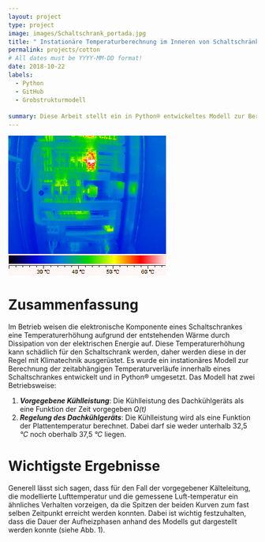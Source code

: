 ```yaml
---
layout: project
type: project
image: images/Schaltschrank_portada.jpg
title: " Instationäre Temperaturberechnung im Inneren von Schaltschränken" 
permalink: projects/cotton
# All dates must be YYYY-MM-DD format!
date: 2018-10-22
labels:
  - Python
  - GitHub
  - Grobstrukturmodell

summary: Diese Arbeit stellt ein in Python® entwickeltes Modell zur Berechnung der transienten Temperaturverläufe innerhalb eines Schaltschrankes dar.
---
```


<img class="ui image" src="../images/Schaltschrank.png">

# Zusammenfassung

Im Betrieb weisen die elektronische Komponente eines Schaltschrankes eine Temperaturerhöhung aufgrund der entstehenden Wärme durch Dissipation von der elektrischen Energie auf. Diese Temperaturerhöhung kann schädlich für den Schaltschrank werden, daher werden diese in der Regel mit Klimatechnik ausgerüstet. Es wurde ein instationäres Modell zur Berechnung der zeitabhängigen Temperaturverläufe innerhalb eines Schaltschrankes entwickelt und in Python® umgesetzt. Das Modell hat zwei Betriebsweise:
1) **_Vorgegebene Kühlleistung_**: Die Kühlleistung des Dachkühlgeräts als eine Funktion der Zeit vorgegeben _Q(t)_
2) **_Regelung des Dachkühlgeräts_**: Die Kühlleistung wird als eine Funktion der Plattentemperatur berechnet. Dabei darf sie weder unterhalb 32,5 _°C_ noch oberhalb 37,5 _°C_ liegen.

# Wichtigste Ergebnisse

Generell lässt sich sagen, dass für den Fall der vorgegebener Kälteleitung, die modellierte Lufttemperatur und die gemessene Luft-temperatur ein ähnliches Verhalten vorzeigen, da die Spitzen der beiden Kurven zum fast selben Zeitpunkt erreicht werden konnten. Dabei ist wichtig festzuhalten, dass die Dauer der Aufheizphasen anhand des Modells gut dargestellt werden konnte (siehe Abb. 1). 

